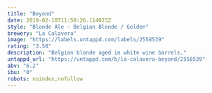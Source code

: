 ```yaml
---
title: "Beyond"
date: 2019-02-10T11:50:26.114023Z
style: "Blonde Ale - Belgian Blonde / Golden"
brewery: "La Calavera"
image: "https://labels.untappd.com/labels/2558539"
rating: "3.58"
description: "Belgian blonde aged in white wine barrels."
untappd_url: "https://untappd.com/b/la-calavera-beyond/2558539"
abv: "6.2"
ibu: "0"
robots: noindex,nofollow
---
```

